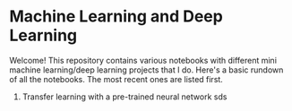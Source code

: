 # Machine Learning and Deep Learning

Welcome! This repository contains various notebooks with different mini machine learning/deep learning projects that I do. Here's a basic rundown of all the notebooks. The most recent ones are listed first.

1. Transfer learning with a pre-trained neural network
sds

